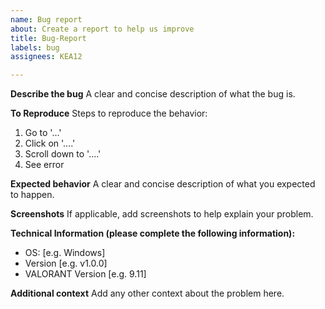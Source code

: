 ```yaml
---
name: Bug report
about: Create a report to help us improve
title: Bug-Report
labels: bug
assignees: KEA12

---
```


**Describe the bug**
A clear and concise description of what the bug is.

**To Reproduce**
Steps to reproduce the behavior:
1. Go to '...'
2. Click on '....'
3. Scroll down to '....'
4. See error

**Expected behavior**
A clear and concise description of what you expected to happen.

**Screenshots**
If applicable, add screenshots to help explain your problem.

**Technical Information (please complete the following information):**
 - OS: [e.g. Windows]
 - Version [e.g. v1.0.0]
 - VALORANT Version [e.g. 9.11]


**Additional context**
Add any other context about the problem here.
